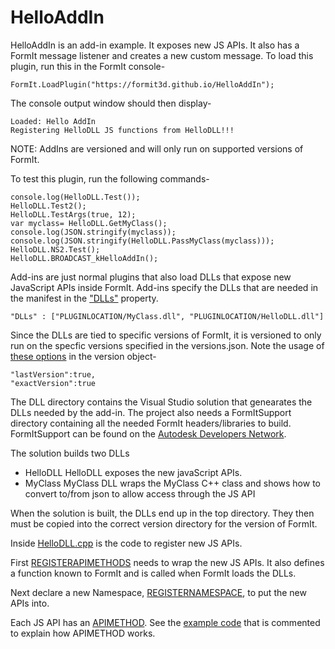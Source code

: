 # HelloAddIn
HelloAddIn is an add-in example.  It exposes new JS APIs.  It also has a FormIt message listener and creates a new custom message.
To load this plugin, run this in the FormIt console-
```
FormIt.LoadPlugin("https://formit3d.github.io/HelloAddIn");
```
The console output window should then display-
```
Loaded: Hello AddIn
Registering HelloDLL JS functions from HelloDLL!!!
```
NOTE: AddIns are versioned and will only run on supported versions of FormIt.

To test this plugin, run the following commands-
```
console.log(HelloDLL.Test());
HelloDLL.Test2();
HelloDLL.TestArgs(true, 12);
var myclass= HelloDLL.GetMyClass();
console.log(JSON.stringify(myclass));
console.log(JSON.stringify(HelloDLL.PassMyClass(myclass)));
HelloDLL.NS2.Test();
HelloDLL.BROADCAST_kHelloAddIn();
```

Add-ins are just normal plugins that also load DLLs that expose new JavaScript APIs inside FormIt.  Add-ins specify the DLLs that are needed in the manifest in the ["DLLs"](https://github.com/FormIt3D/HelloAddIn/blob/main/v22_0/manifest.json#L8) property.
```
"DLLs" : ["PLUGINLOCATION/MyClass.dll", "PLUGINLOCATION/HelloDLL.dll"]
```
Since the DLLs are tied to specific versions of FormIt, it is versioned to only run on the specfic versions specified in the versions.json.  Note the usage of [these options](https://github.com/FormIt3D/HelloAddIn/blob/main/versions.json#L6) in the version object-
```
"lastVersion":true,
"exactVersion":true
```

The DLL directory contains the Visual Studio solution that genearates the DLLs needed by the add-in.
The project also needs a FormItSupport directory containing all the needed FormIt headers/libraries to build. FormItSupport can be found on the [Autodesk Developers Network](https://www.autodesk.com/developer-network/overview).

The solution builds two DLLs
- HelloDLL
    HelloDLL exposes the new javaScript APIs.
- MyClass
    MyClass DLL wraps the MyClass C++ class and shows how to convert to/from json
    to allow access through the JS API

When the solution is built, the DLLs end up in the top directory.  They then must be copied into the correct version directory for the version of FormIt.

Inside [HelloDLL.cpp](https://github.com/FormIt3D/HelloAddIn/blob/main/DLL/HelloDLL.cpp) is the code to register new JS APIs.

First [REGISTERAPIMETHODS](https://github.com/FormIt3D/HelloAddIn/blob/main/DLL/HelloDLL.cpp#L11) needs to wrap the new JS APIs. It also defines a function known to FormIt and is called when FormIt loads the DLLs.

Next declare a new Namespace, [REGISTERNAMESPACE](https://github.com/FormIt3D/HelloAddIn/blob/main/DLL/HelloDLL.cpp#L20), to put the new APIs into.

Each JS API has an [APIMETHOD](https://github.com/FormIt3D/HelloAddIn/blob/main/DLL/HelloDLL.cpp#L22).  See the [example code](https://github.com/FormIt3D/HelloAddIn/blob/main/DLL/HelloDLL.cpp) that is commented to explain how APIMETHOD works.

